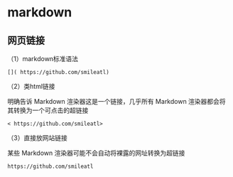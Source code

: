 # markdown

## 网页链接

（1）markdown标准语法

```
[]( https://github.com/smileatl)
```

（2）类html链接

明确告诉 Markdown 渲染器这是一个链接，几乎所有 Markdown 渲染器都会将其转换为一个可点击的超链接

```
< https://github.com/smileatl>
```

（3）直接放网站链接

某些 Markdown 渲染器可能不会自动将裸露的网址转换为超链接

```
https://github.com/smileatl
```

 